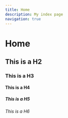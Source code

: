 ```yaml
---
title: Home
description: My index page
navigation: true
---
```


# Home

## This is a H2

### This is a H3

#### This is a H4

##### This is a H5

###### This is a H6


